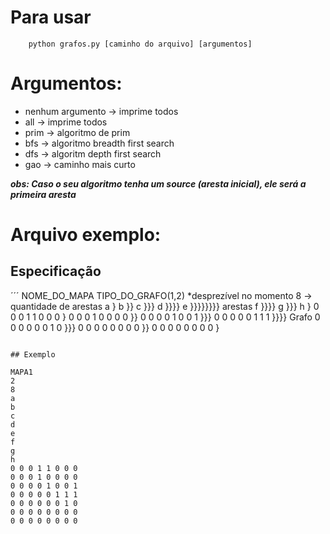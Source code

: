 # Para usar
```
	python grafos.py [caminho do arquivo] [argumentos]
```

# Argumentos:
* nenhum argumento -> imprime todos
* all -> imprime todos
* prim -> algoritmo de prim
* bfs -> algoritmo breadth first search
* dfs -> algoritm depth first search
* gao -> caminho mais curto

***obs: Caso o seu algoritmo tenha um **source** (aresta inicial), ele será a primeira aresta***

# Arquivo exemplo:
## Especificação
´´´
	NOME_DO_MAPA
	TIPO_DO_GRAFO(1,2) *desprezível no momento
	8 -> quantidade de arestas
	a }
	b }}
	c }}}
	d }}}}
	e }}}}}}}} arestas
	f }}}}
	g }}}
	h }
	0 0 0 1 1 0 0 0  }
	0 0 0 1 0 0 0 0  }}
	0 0 0 0 1 0 0 1  }}}
	0 0 0 0 0 1 1 1  }}}} Grafo
	0 0 0 0 0 0 1 0  }}}
	0 0 0 0 0 0 0 0  }}
	0 0 0 0 0 0 0 0  }
```

## Exemplo
```
	MAPA1
	2
	8
	a
	b
	c
	d
	e
	f
	g
	h
	0 0 0 1 1 0 0 0
	0 0 0 1 0 0 0 0
	0 0 0 0 1 0 0 1
	0 0 0 0 0 1 1 1
	0 0 0 0 0 0 1 0
	0 0 0 0 0 0 0 0
	0 0 0 0 0 0 0 0
```
